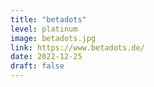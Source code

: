 ```yaml
---
title: "betadots"
level: platinum
image: betadots.jpg
link: https://www.betadots.de/
date: 2022-12-25
draft: false
---
```

